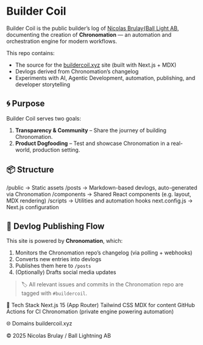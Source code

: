 # Builder Coil

Builder Coil is the public builder’s log of [Nicolas Brulay{Ball Light AB](https://github.com/BallLightningAB), documenting the creation of **Chronomation** — an automation and orchestration engine for modern workflows.

This repo contains:

- The source for the [buildercoil.xyz](https://buildercoil.xyz) site (built with Next.js + MDX)
- Devlogs derived from Chronomation’s changelog
- Experiments with AI, Agentic Development, automation, publishing, and developer storytelling

## 🌀 Purpose

Builder Coil serves two goals:

1. **Transparency & Community** – Share the journey of building Chronomation.
2. **Product Dogfooding** – Test and showcase Chronomation in a real-world, production setting.

## 📦 Structure

/public → Static assets
/posts → Markdown-based devlogs, auto-generated via Chronomation
/components → Shared React components (e.g. layout, MDX rendering)
/scripts → Utilities and automation hooks
next.config.js → Next.js configuration


## 🔄 Devlog Publishing Flow

This site is powered by **Chronomation**, which:

1. Monitors the Chronomation repo’s changelog (via polling + webhooks)
2. Converts new entries into devlogs
3. Publishes them here to `/posts`
4. (Optionally) Drafts social media updates

> 🏷️ All relevant issues and commits in the Chronomation repo are tagged with `#buildercoil`.

🧠 Tech Stack
Next.js 15 (App Router)
Tailwind CSS
MDX for content
GitHub Actions for CI
Chronomation (private engine powering automation)

🌐 Domains
buildercoil.xyz

© 2025 Nicolas Brulay / Ball Lightning AB
